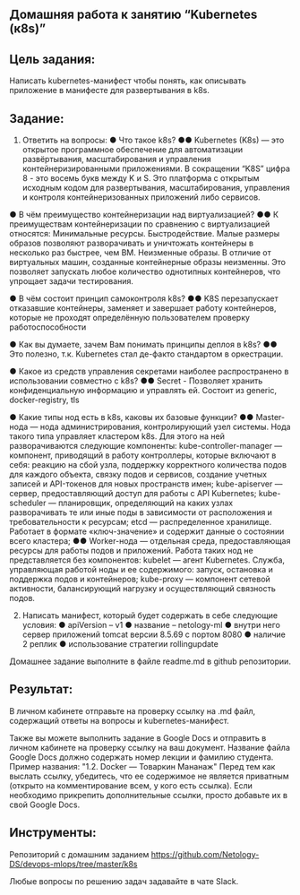 ## Домашняя работа к занятию “Kubernetes (к8s)”
## **Цель задания**: 

Написать kubernetes-манифест чтобы понять, как описывать приложение в манифесте для развертывания в k8s.

## **Задание**:

1.	Ответить на вопросы:
●	Что такое k8s?
●●	Kubernetes (K8s) — это открытое программное обеспечение для автоматизации развёртывания, масштабирования и управления контейнеризированными приложениями. В сокращении “K8S” цифра 8 - это восемь букв между K и S. Это платформа с открытым исходным кодом для развертывания, масштабирования, управления и контроля контейнеризованных приложений либо сервисов.

●	В чём преимущество контейнеризации над виртуализацией?
●●	К преимуществам контейнеризации по сравнению с виртуализацией относятся:
Минимальные ресурсы. 
Быстродействие. Малые размеры образов позволяют разворачивать и уничтожать контейнеры в несколько раз быстрее, чем ВМ.
Неизменные образы. В отличие от виртуальных машин, созданные контейнерные образы неизменны. Это позволяет запускать любое количество однотипных контейнеров, что упрощает задачи тестирования.

●	В чём состоит принцип самоконтроля k8s?
●●	K8S перезапускает отказавшие контейнеры, заменяет и завершает работу контейнеров, которые не проходят определённую пользователем проверку работоспособности

●	Как вы думаете, зачем Вам понимать принципы деплоя в k8s?
●●	Это полезно, т.к. Kubernetes стал де-факто стандартом в оркестрации.

●	Какое из средств управления секретами наиболее распространено в использовании совместно с k8s?
●●	Secret - Позволяет хранить конфиденциальную информацию и управлять ей. Состоит из generic, docker-registry, tls

●	Какие типы нод есть в k8s, каковы их базовые функции?
●●	Master-нода — нода администрирования, контролирующий узел системы. Нода такого типа управляет кластером k8s. Для этого на ней разворачиваются следующие компоненты:
	kube-controller-manager — компонент, приводящий в работу контроллеры, которые включают в себя: реакцию на сбой узла, поддержку корректного количества подов для каждого объекта, связку подов и сервисов, создание учетных записей и API-токенов для новых пространств имен;
	kube-apiserver — сервер, предоставляющий доступ для работы с API Kubernetes; 
	kube-scheduler — планировщик, определяющий на каких узлах разворачивать те или иные поды в зависимости от расположения и требовательности к ресурсам;
	etcd — распределенное хранилище. Работает в формате «ключ-значение» и содержит данные о состоянии всего кластера;
●●	Worker-нода — отдельная среда, предоставляющая ресурсы для работы подов и приложений. Работа таких нод не представляется без компонентов:
	kubelet — агент Kubernetes. Служба, управляющая работой ноды и ее содержимого: запуск, остановка и поддержка подов и контейнеров;
	kube-proxy — компонент сетевой активности, балансирующий нагрузку и осуществляющий связность подов.

2.   Написать манифест, который будет содержать в себе следующие условия:
●	apiVersion – v1
●	название – netology-ml
●	внутри него сервер приложений tomcat версии 8.5.69 с портом 8080
●	наличие 2 реплик
●	использование стратегии rollingupdate

Домашнее задание выполните в файле readme.md в github репозитории.

## **Результат**:  
В личном кабинете отправьте на проверку ссылку на .md файл, содержащий ответы на вопросы и kubernetes-манифест.

Также вы можете выполнить задание в Google Docs и отправить в личном кабинете на проверку ссылку на ваш документ. Название файла Google Docs должно содержать номер лекции и фамилию студента. Пример названия: "1.2. Docker — Товаркин Мананаж" Перед тем как выслать ссылку, убедитесь, что ее содержимое не является приватным (открыто на комментирование всем, у кого есть ссылка). Если необходимо прикрепить дополнительные ссылки, просто добавьте их в свой Google Docs.

## **Инструменты**: 

Репозиторий с домашним заданием https://github.com/Netology-DS/devops-mlops/tree/master/k8s   

Любые вопросы по решению задач задавайте в чате Slack.

